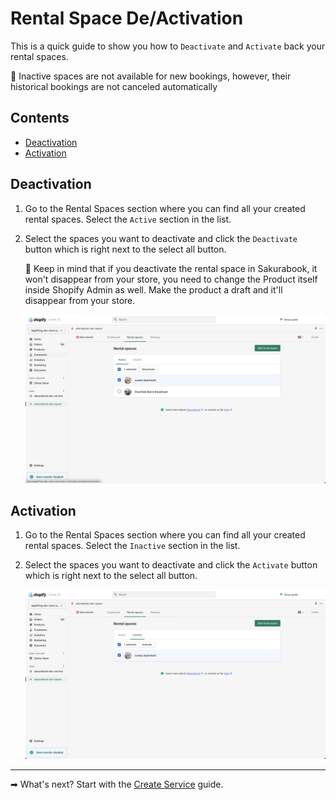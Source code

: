 # Rental Space De/Activation

This is a quick guide to show you how to `Deactivate` and `Activate` back your rental spaces.

📌 Inactive spaces are not available for new bookings, however, their historical bookings are not canceled automatically

## Contents

- [Deactivation](#deactivation)
- [Activation](#activation)

## Deactivation

1. Go to the Rental Spaces section where you can find all your created rental spaces. Select the `Active` section in the list.

2. Select the spaces you want to deactivate and click the `Deactivate` button which is right next to the select all button.

   📌 Keep in mind that if you deactivate the rental space in Sakurabook, it won't disappear from your store, you need to change the Product itself inside Shopify Admin as well. Make the product a draft and it'll disappear from your store.

   ![Alt text](../img/Screenshot%202022-08-30%20at%2014.31.13.png?raw=true "Sakurabook Rental Space Deactivation")

## Activation

1. Go to the Rental Spaces section where you can find all your created rental spaces. Select the `Inactive` section in the list.

2. Select the spaces you want to deactivate and click the `Activate` button which is right next to the select all button.

   ![Alt text](../img/Screenshot%202022-08-30%20at%2014.31.24.png?raw=true "Sakurabook Rental Space Deactivation")

---

➡ What's next? Start with the [Create Service](./create-service.md) guide.
